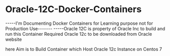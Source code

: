 # Oracle-12C-Docker-Containers
-----I'm Documenting Docker Containers for Learning purpose not for Production Use-------
-----Oracle 12C is property of Oracle Inc to build and run this Container Required Oracle 12c to be downloaded from Oracle website

here Aim is to Build Container which Host Oracle 12c Instance on Centos 7



